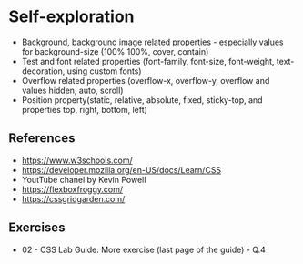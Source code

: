 # Self-exploration

-   Background, background image related properties - especially values for background-size (100% 100%, cover, contain)
-   Test and font related properties (font-family, font-size, font-weight, text-decoration, using custom fonts)
-   Overflow related properties (overflow-x, overflow-y, overflow and values hidden, auto, scroll)
-   Position property(static, relative, absolute, fixed, sticky-top, and properties top, right, bottom, left)

## References

-   https://www.w3schools.com/
-   https://developer.mozilla.org/en-US/docs/Learn/CSS
-   YoutTube chanel by Kevin Powell
-   https://flexboxfroggy.com/
-   https://cssgridgarden.com/

## Exercises

-   02 - CSS Lab Guide: More exercise (last page of the guide) - Q.4
